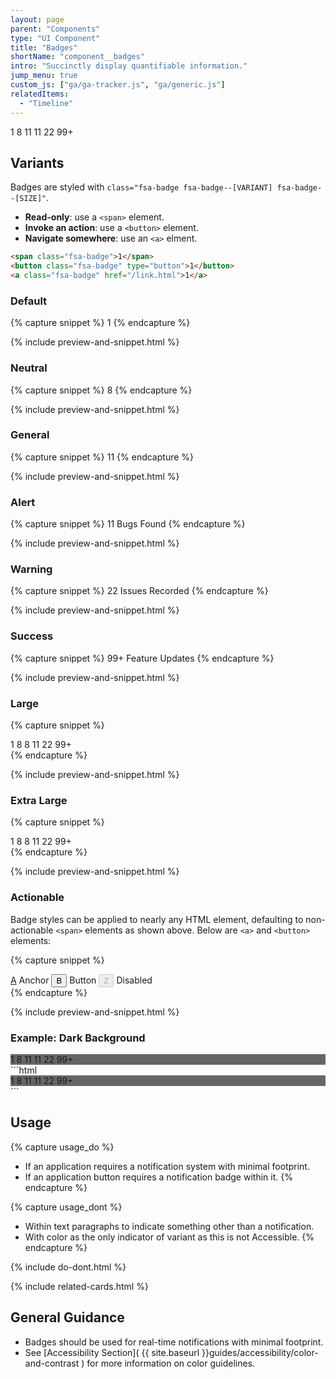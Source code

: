 ```yaml
---
layout: page
parent: "Components"
type: "UI Component"
title: "Badges"
shortName: "component__badges"
intro: "Succinctly display quantifiable information."
jump_menu: true
custom_js: ["ga/ga-tracker.js", "ga/generic.js"]
relatedItems:
  - "Timeline"
---
```


<div class="ds-preview">
  <div class="fsa-level">
    <span class="fsa-badge">1</span>
    <span class="fsa-badge fsa-badge--neutral">8</span>
    <span class="fsa-badge fsa-badge--general">11</span>
    <span class="fsa-badge fsa-badge--alert">11</span>
    <span class="fsa-badge fsa-badge--warning">22</span>
    <span class="fsa-badge fsa-badge--success">99+</span>
  </div>
</div>

## Variants

Badges are styled with `class="fsa-badge fsa-badge--[VARIANT] fsa-badge--[SIZE]"`.

* **Read-only**: use a `<span>` element.
* **Invoke an action**: use a `<button>` element.
* **Navigate somewhere**: use an `<a>` elment.

```html
<span class="fsa-badge">1</span>
<button class="fsa-badge" type="button">1</button>
<a class="fsa-badge" href="/link.html">1</a>
```

### Default

{% capture snippet %}
<span class="fsa-badge">1</span>
{% endcapture %}

{% include preview-and-snippet.html %}

### Neutral

{% capture snippet %}
<span class="fsa-badge fsa-badge--neutral">8</span>
{% endcapture %}

{% include preview-and-snippet.html %}

### General

{% capture snippet %}
<span class="fsa-badge fsa-badge--general">11</span>
{% endcapture %}

{% include preview-and-snippet.html %}

### Alert

{% capture snippet %}
<span class="fsa-badge fsa-badge--alert">11</span> Bugs Found
{% endcapture %}

{% include preview-and-snippet.html %}

### Warning

{% capture snippet %}
<span class="fsa-badge fsa-badge--warning">22</span> Issues Recorded
{% endcapture %}

{% include preview-and-snippet.html %}

### Success

{% capture snippet %}
<span class="fsa-badge fsa-badge--success">99+</span> Feature Updates
{% endcapture %}

{% include preview-and-snippet.html %}

### Large

{% capture snippet %}
<div class="fsa-level">
  <span class="fsa-badge fsa-badge--large">1</span>
  <span class="fsa-badge fsa-badge--large fsa-badge--neutral">8</span>
  <span class="fsa-badge fsa-badge--large fsa-badge--general">8</span>
  <span class="fsa-badge fsa-badge--large fsa-badge--alert">11</span>
  <span class="fsa-badge fsa-badge--large fsa-badge--warning">22</span>
  <span class="fsa-badge fsa-badge--large fsa-badge--success">99+</span>
</div>
{% endcapture %}

{% include preview-and-snippet.html %}

### Extra Large

{% capture snippet %}
<div class="fsa-level">
  <span class="fsa-badge fsa-badge--extra-large">1</span>
  <span class="fsa-badge fsa-badge--extra-large fsa-badge--neutral">8</span>
  <span class="fsa-badge fsa-badge--extra-large fsa-badge--general">8</span>
  <span class="fsa-badge fsa-badge--extra-large fsa-badge--alert">11</span>
  <span class="fsa-badge fsa-badge--extra-large fsa-badge--warning">22</span>
  <span class="fsa-badge fsa-badge--extra-large fsa-badge--success">99+</span>
</div>
{% endcapture %}

{% include preview-and-snippet.html %}

### Actionable

Badge styles can be applied to nearly any HTML element, defaulting to non-actionable `<span>` elements as shown above. Below are `<a>` and `<button>` elements:

{% capture snippet %}
<div class="fsa-level">
  <a class="fsa-badge" href="/link.html">A</a> Anchor
  <button class="fsa-badge" type="button">B</button> Button
  <button class="fsa-badge" type="button" disabled="disabled">Z</button> Disabled
</div>
{% endcapture %}

{% include preview-and-snippet.html %}

### Example: Dark Background

<div class="ds-preview" style="background-color: #666;">
  <div class="fsa-level">
    <span class="fsa-badge">1</span>
    <span class="fsa-badge fsa-badge--neutral">8</span>
    <span class="fsa-badge fsa-badge--general">11</span>
    <span class="fsa-badge fsa-badge--alert">11</span>
    <span class="fsa-badge fsa-badge--warning">22</span>
    <span class="fsa-badge fsa-badge--success">99+</span>
  </div>
</div>
```html
<div style="background-color: #666;">
  <div class="fsa-level">
    <span class="fsa-badge">1</span>
    <span class="fsa-badge fsa-badge--neutral">8</span>
    <span class="fsa-badge fsa-badge--general">11</span>
    <span class="fsa-badge fsa-badge--alert">11</span>
    <span class="fsa-badge fsa-badge--warning">22</span>
    <span class="fsa-badge fsa-badge--success">99+</span>
  </div>
</div>
```

## Usage

{% capture usage_do %}
* If an application requires a notification system with minimal footprint.
* If an application button requires a notification badge within it.
{% endcapture %}

{% capture usage_dont %}
* Within text paragraphs to indicate something other than a notification.
* With color as the only indicator of variant as this is not Accessible.
{% endcapture %}

{% include do-dont.html %}

{% include related-cards.html %}

## General Guidance

* Badges should be used for real-time notifications with minimal footprint.
* See [Accessibility Section]( {{ site.baseurl }}guides/accessibility/color-and-contrast ) for more information on color guidelines.
